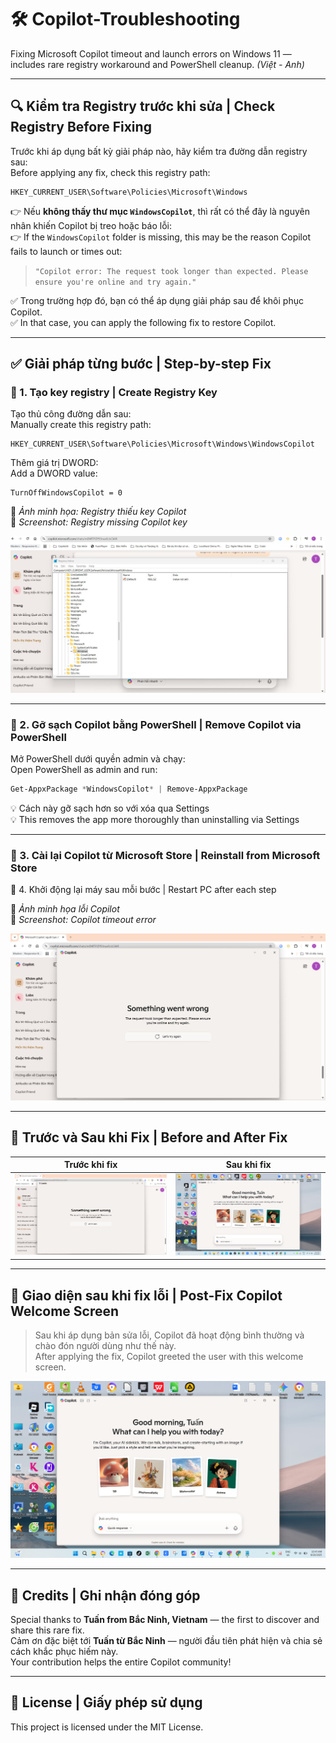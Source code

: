 # 🛠️ Copilot-Troubleshooting  
Fixing Microsoft Copilot timeout and launch errors on Windows 11 — includes rare registry workaround and PowerShell cleanup. *(Việt - Anh)*

---

## 🔍 Kiểm tra Registry trước khi sửa | Check Registry Before Fixing

Trước khi áp dụng bất kỳ giải pháp nào, hãy kiểm tra đường dẫn registry sau:  
Before applying any fix, check this registry path:

```
HKEY_CURRENT_USER\Software\Policies\Microsoft\Windows
```

👉 Nếu **không thấy thư mục `WindowsCopilot`**, thì rất có thể đây là nguyên nhân khiến Copilot bị treo hoặc báo lỗi:  
👉 If the `WindowsCopilot` folder is missing, this may be the reason Copilot fails to launch or times out:

> `"Copilot error: The request took longer than expected. Please ensure you're online and try again."`

✅ Trong trường hợp đó, bạn có thể áp dụng giải pháp sau để khôi phục Copilot.  
✅ In that case, you can apply the following fix to restore Copilot.

---

## ✅ Giải pháp từng bước | Step-by-step Fix

### 🔧 1. Tạo key registry | Create Registry Key

Tạo thủ công đường dẫn sau:  
Manually create this registry path:

```
HKEY_CURRENT_USER\Software\Policies\Microsoft\Windows\WindowsCopilot
```

Thêm giá trị DWORD:  
Add a DWORD value:

```
TurnOffWindowsCopilot = 0
```

📸 *Ảnh minh họa: Registry thiếu key Copilot*  
📸 *Screenshot: Registry missing Copilot key*

![Registry missing Copilot key](https://github.com/tuannvbg/Copilot-Troubleshooting/blob/main/screenshots/missing-copilot-key.png?raw=true)

---

### 🔧 2. Gỡ sạch Copilot bằng PowerShell | Remove Copilot via PowerShell

Mở PowerShell dưới quyền admin và chạy:  
Open PowerShell as admin and run:

```powershell
Get-AppxPackage *WindowsCopilot* | Remove-AppxPackage
```

💡 Cách này gỡ sạch hơn so với xóa qua Settings  
💡 This removes the app more thoroughly than uninstalling via Settings

---

### 🔧 3. Cài lại Copilot từ Microsoft Store | Reinstall from Microsoft Store  
🔧 4. Khởi động lại máy sau mỗi bước | Restart PC after each step

📸 *Ảnh minh họa lỗi Copilot*  
📸 *Screenshot: Copilot timeout error*

![Copilot timeout error](https://github.com/tuannvbg/Copilot-Troubleshooting/blob/main/screenshots/copilot-timeout-error.png?raw=true)

---

## 🔧 Trước và Sau khi Fix | Before and After Fix

| Trước khi fix | Sau khi fix |
|---------------|-------------|
| ![Copilot timeout error](https://github.com/tuannvbg/Copilot-Troubleshooting/blob/main/screenshots/copilot-timeout-error.png?raw=true) | ![Post-Fix Copilot Welcome Screen](https://github.com/tuannvbg/Copilot-Troubleshooting/blob/main/screenshots/copilot-welcome.png?raw=true) |

---

## 👋 Giao diện sau khi fix lỗi | Post-Fix Copilot Welcome Screen

> Sau khi áp dụng bản sửa lỗi, Copilot đã hoạt động bình thường và chào đón người dùng như thế này.  
> After applying the fix, Copilot greeted the user with this welcome screen.

![Copilot đã hoạt động trở lại](https://github.com/tuannvbg/Copilot-Troubleshooting/blob/main/screenshots/copilot-welcome.png?raw=true)

---

## 🙌 Credits | Ghi nhận đóng góp

Special thanks to **Tuấn from Bắc Ninh, Vietnam** — the first to discover and share this rare fix.  
Cảm ơn đặc biệt tới **Tuấn từ Bắc Ninh** — người đầu tiên phát hiện và chia sẻ cách khắc phục hiếm này.  
Your contribution helps the entire Copilot community!

---

## 📄 License | Giấy phép sử dụng

This project is licensed under the MIT License.
